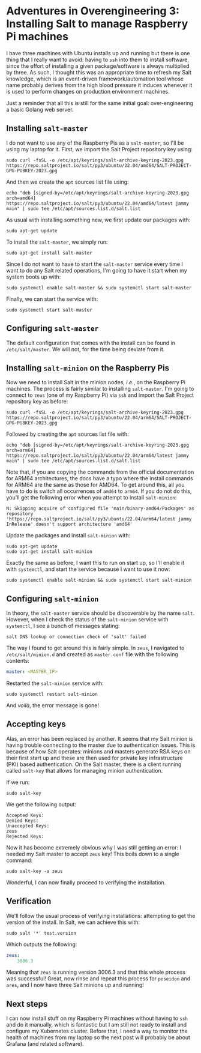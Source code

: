 # Adventures in Overengineering 3: Installing Salt to manage Raspberry Pi machines


I have three machines with Ubuntu installs up and running but there is one thing that I really want to avoid: having to `ssh` into them to install software, since the effort of installing a given package/software is always multiplied by three. As such, I thought this was an appropriate time to refresh my Salt knowledge, which is an event-driven framework/automation tool whose name probably derives from the high blood pressure it induces whenever it is used to perform changes on production environment machines.

Just a reminder that all this is still for the same initial goal: over-engineering a basic Golang web server.

## Installing `salt-master`

I do not want to use any of the Raspberry Pis as a `salt-master`, so I'll be using my laptop for it. First, we import the Salt Project repository key using:

```plaintext
sudo curl -fsSL -o /etc/apt/keyrings/salt-archive-keyring-2023.gpg https://repo.saltproject.io/salt/py3/ubuntu/22.04/amd64/SALT-PROJECT-GPG-PUBKEY-2023.gpg
```

And then we create the `apt` sources list file using:

```plaintext
echo "deb [signed-by=/etc/apt/keyrings/salt-archive-keyring-2023.gpg arch=amd64] https://repo.saltproject.io/salt/py3/ubuntu/22.04/amd64/latest jammy main" | sudo tee /etc/apt/sources.list.d/salt.list
```

As usual with installing something new, we first update our packages with:

```plaintext
sudo apt-get update
```

To install the `salt-master`, we simply run:

```plaintext
sudo apt-get install salt-master
```

Since I do not want to have to start the `salt-master` service every time I want to do any Salt related operations, I'm going to have it start when my system boots up with:

```plaintext
sudo systemctl enable salt-master && sudo systemctl start salt-master
```

Finally, we can start the service with:

```plaintext
sudo systemctl start salt-master
```

## Configuring `salt-master`

The default configuration that comes with the install can be found in `/etc/salt/master`. We will not, for the time being deviate from it.



## Installing `salt-minion` on the Raspberry Pis

Now we need to install Salt in the minion nodes, *i.e.*, on the Raspberry Pi machines. The process is fairly similar to installing `salt-master`. I'm going to connect to `zeus` (one of my Raspberry Pi) via `ssh` and import the Salt Project repository key as before:

```plaintext
sudo curl -fsSL -o /etc/apt/keyrings/salt-archive-keyring-2023.gpg https://repo.saltproject.io/salt/py3/ubuntu/22.04/arm64/SALT-PROJECT-GPG-PUBKEY-2023.gpg
```

Followed by creating the `apt` sources list file with:

```plaintext
echo "deb [signed-by=/etc/apt/keyrings/salt-archive-keyring-2023.gpg arch=arm64] https://repo.saltproject.io/salt/py3/ubuntu/22.04/arm64/latest jammy main" | sudo tee /etc/apt/sources.list.d/salt.list
```

Note that, if you are copying the commands from the official documentation for ARM64 architectures, the docs have a typo where the install commands for ARM64 are the same as those for AMD64. To get around this, all you have to do is switch all occurrences of `amd64` to `arm64`. If you do not do this, you'll get the following error when you attempt to install `salt-minion`:

```plaintext
N: Skipping acquire of configured file 'main/binary-amd64/Packages' as repository 'https://repo.saltproject.io/salt/py3/ubuntu/22.04/arm64/latest jammy InRelease' doesn't support architecture 'amd64'
```

Update the packages and install `salt-minion` with:

```plaintext
sudo apt-get update
sudo apt-get install salt-minion
```

Exactly the same as before, I want this to run on start up, so I'll enable it with `systemctl`, and start the service because I want to use it now:

```plaintext
sudo systemctl enable salt-minion && sudo systemctl start salt-minion
```

## Configuring `salt-minion`

In theory, the `salt-master` service should be discoverable by the name `salt`. However, when I check the status of the `salt-minion` service with `systemctl`, I see a bunch of messages stating:

```
salt DNS lookup or connection check of 'salt' failed
```

The way I found to get around this is fairly simple. In `zeus`, I navigated to `/etc/salt/minion.d` and created as `master.conf` file with the following contents:

```yaml
master: <MASTER_IP>
```

Restarted the `salt-minion` service with:

```
sudo systemctl restart salt-minion
```

And *voilà*, the error message is gone!

## Accepting keys

Alas, an error has been replaced by another. It seems that my Salt minion is having trouble connecting to the master due to authentication issues. This is because of how Salt operates: minions and masters generate RSA keys on their first start up and these are then used for private key infrastructure (PKI) based authentication. On the Salt master, there is a client running called `salt-key` that allows for managing minion authentication.

If we run:

```plaintext
sudo salt-key
```

We get the following output:

```plaintext
Accepted Keys:
Denied Keys:
Unaccepted Keys:
zeus
Rejected Keys:
```

Now it has become extremely obvious why I was still getting an error: I needed my Salt master to accept `zeus` key! This boils down to a single command:

```
sudo salt-key -a zeus
```

Wonderful, I can now finally proceed to verifying the installation.

## Verification

We'll follow the usual process of verifying installations: attempting to get the version of the install. In Salt, we can achieve this with:

```plaintext
sudo salt '*' test.version
```

Which outputs the following:

```yaml
zeus:
    3006.3
```

Meaning that `zeus` is running version 3006.3 and that this whole process was successful! Great, now rinse and repeat this process for `poseidon` and `ares`, and I now have three Salt minions up and running!

## Next steps

I can now install stuff on my Raspberry Pi machines without having to `ssh` and do it manually, which is fantastic but I am still not ready to install and configure my Kubernetes cluster. Before that, I need a way to monitor the health of machines from my laptop so the next post will probably be about Grafana (and related software).


